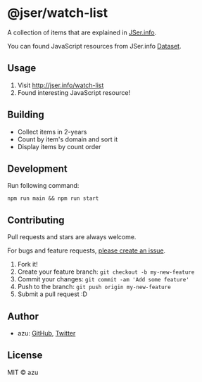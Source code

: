 # @jser/watch-list

A collection of items that are explained in [JSer.info][].

You can found JavaScript resources from JSer.info [Dataset](https://github.com/jser/dataset).

## Usage

1. Visit <http://jser.info/watch-list>
2. Found interesting JavaScript resource!

## Building

- Collect items in 2-years
- Count by item's domain and sort it
- Display items by count order

## Development

Run following command:

```
npm run main && npm run start
```

## Contributing

Pull requests and stars are always welcome.

For bugs and feature requests, [please create an issue](https://github.com/jser/watch-list/issues).

1. Fork it!
2. Create your feature branch: `git checkout -b my-new-feature`
3. Commit your changes: `git commit -am 'Add some feature'`
4. Push to the branch: `git push origin my-new-feature`
5. Submit a pull request :D

## Author

- azu: [GitHub](https://github.com/azu), [Twitter](https://twitter.com/azu_re)

## License

MIT © azu

[JSer.info]: https://jser.info
